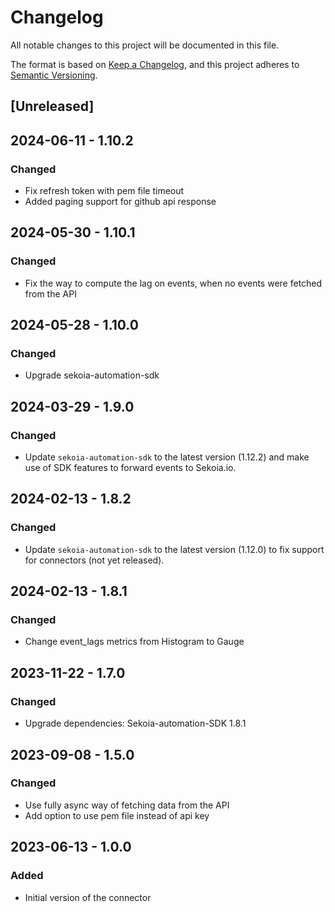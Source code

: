 # Changelog

All notable changes to this project will be documented in this file.

The format is based on [Keep a Changelog](https://keepachangelog.com/en/1.0.0/),
and this project adheres to [Semantic Versioning](https://semver.org/spec/v2.0.0.html).

## [Unreleased]

## 2024-06-11 - 1.10.2

### Changed

- Fix refresh token with pem file timeout
- Added paging support for github api response

## 2024-05-30 - 1.10.1

### Changed

- Fix the way to compute the lag on events, when no events were fetched from the API

## 2024-05-28 - 1.10.0

### Changed

- Upgrade sekoia-automation-sdk

## 2024-03-29 - 1.9.0

### Changed

- Update `sekoia-automation-sdk` to the latest version (1.12.2) and
  make use of SDK features to forward events to Sekoia.io.

## 2024-02-13 - 1.8.2

### Changed

- Update `sekoia-automation-sdk` to the latest version (1.12.0) to fix
  support for connectors (not yet released).

## 2024-02-13 - 1.8.1

### Changed

- Change event_lags metrics from Histogram to Gauge

## 2023-11-22 - 1.7.0

### Changed

- Upgrade dependencies: Sekoia-automation-SDK 1.8.1

## 2023-09-08 - 1.5.0

### Changed

- Use fully async way of fetching data from the API
- Add option to use pem file instead of api key

## 2023-06-13 - 1.0.0

### Added

- Initial version of the connector

